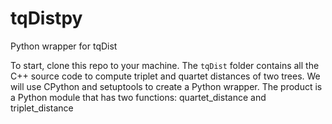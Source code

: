 # tqDistpy
Python wrapper for tqDist

To start, clone this repo to your machine. The `tqDist` folder contains all the C++ source code to compute triplet and quartet distances of two trees. 
We will use CPython and setuptools to create a Python wrapper. The product is a Python module that has two functions: quartet_distance and triplet_distance
